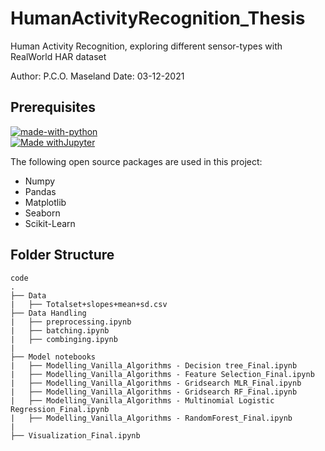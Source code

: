 # HumanActivityRecognition_Thesis
Human Activity Recognition, exploring different sensor-types with RealWorld HAR dataset

Author: P.C.O. Maseland
Date: 03-12-2021


<h2 id="prerequisites"> Prerequisites</h2>

[![made-with-python](https://img.shields.io/badge/Made%20with-Python-1f425f.svg)](https://www.python.org/) <br>
[![Made withJupyter](https://img.shields.io/badge/Made%20with-Jupyter-orange?style=for-the-badge&logo=Jupyter)](https://jupyter.org/try) <br>

<!--This project is written in Python programming language. <br>-->
The following open source packages are used in this project:
* Numpy
* Pandas
* Matplotlib
* Seaborn
* Scikit-Learn


<h2 id="folder-structure">Folder Structure</h2>

    code
    .
    ├── Data
    |   ├── Totalset+slopes+mean+sd.csv
    ├── Data Handling
    |   ├── preprocessing.ipynb
    |   ├── batching.ipynb
    |   ├── combinging.ipynb 
    |
    ├── Model notebooks
    |   ├── Modelling_Vanilla_Algorithms - Decision tree_Final.ipynb
    |   ├── Modelling_Vanilla_Algorithms - Feature Selection_Final.ipynb 
    |   ├── Modelling_Vanilla_Algorithms - Gridsearch MLR_Final.ipynb    
    |   ├── Modelling_Vanilla_Algorithms - Gridsearch RF_Final.ipynb 
    |   ├── Modelling_Vanilla_Algorithms - Multinomial Logistic Regression_Final.ipynb 
    |   ├── Modelling_Vanilla_Algorithms - RandomForest_Final.ipynb
    |
    ├── Visualization_Final.ipynb
    
    
